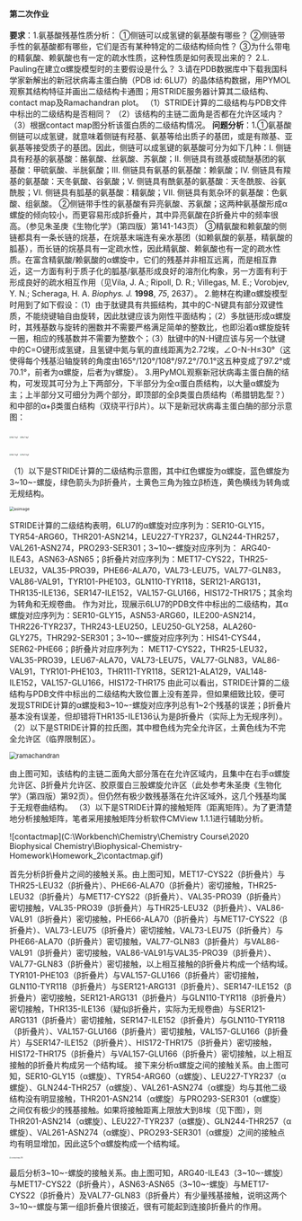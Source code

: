 #### 第二次作业 ####
**要求**：1.氨基酸残基性质分析：
①侧链可以成氢键的氨基酸有哪些？
②侧链带手性的氨基酸都有哪些，它们是否有某种特定的二级结构倾向性？
③为什么带电的精氨酸、赖氨酸也有一定的疏水性质，这种性质是如何表现出来的？
2.L. Pauling在建立α螺旋模型时的主要假设是什么？
3.请在PDB数据库中下载我国科学家新解出的新冠状病毒主蛋白酶（PDB id: 6LU7）的晶体结构数据，用PYMOL观察其结构特征并画出二级结构卡通图；用STRIDE服务器计算其二级结构、contact map及Ramachandran plot。
（1）STRIDE计算的二级结构与PDB文件中标出的二级结构是否相同？
（2）该结构的主链二面角是否都在允许区域内？
（3）根据contact map图分析该蛋白质的二级结构情况。
**问题分析**：1.①氨基酸侧链可以成氢键，就意味着侧链有羟基、氨基等给出质子的基团，或是有羰基、亚氨基等接受质子的基团。因此，侧链可以成氢键的氨基酸可分为如下几种：I. 侧链具有羟基的氨基酸：酪氨酸、丝氨酸、苏氨酸；II. 侧链具有巯基或硫醚基团的氨基酸：甲硫氨酸、半胱氨酸；III. 侧链具有氨基的氨基酸：赖氨酸；IV. 侧链具有羧基的氨基酸：天冬氨酸、谷氨酸；V. 侧链具有酰氨基的氨基酸：天冬酰胺、谷氨酰胺；VI. 侧链具有胍基的氨基酸：精氨酸；VII. 侧链具有氮杂环的氨基酸：色氨酸、组氨酸。
②侧链带手性的氨基酸有异亮氨酸、苏氨酸；这两种氨基酸形成α螺旋的倾向较小，而更容易形成β折叠片，其中异亮氨酸在β折叠片中的频率很高。（参见朱圣庚《生物化学》（第四版）第141-143页）
③精氨酸和赖氨酸的侧链都具有一条长链的烷基，在烷基末端连有亲水基团（如赖氨酸的氨基，精氨酸的胍基），而长链的烷基具有一定疏水性，因此精氨酸、赖氨酸也有一定的疏水性质。在富含精氨酸/赖氨酸的α螺旋中，它们的残基并非相互远离，而是相互靠近，这一方面有利于质子化的胍基/氨基形成良好的溶剂化构象，另一方面有利于形成良好的疏水相互作用（见Vila, J. A.; Ripoll, D. R.; Villegas, M. E.; Vorobjev, Y. N.; Scheraga, H. A. *Biophys. J.* **1998**, *75*, 2637）。
2.鲍林在构建α螺旋模型时用到了如下假设：（1）由于肽键具有共振结构，其中的C-N键具有部分双键性质，不能绕键轴自由旋转，因此肽键应该为刚性平面结构；（2）多肽链形成α螺旋时，其残基数与旋转的圈数并不需要严格满足简单的整数比，也即沿着α螺旋旋转一圈，相应的残基数并不需要为整数个；（3）肽键中的N-H键应该与另一个肽键中的C=O键形成氢键，且氢键中氮与氧的直线距离为2.72埃，∠O-N-H≤30°（这使得每个残基沿轴旋转的角度由165°/120°/108°/97.2°/70.1°这五种变成了97.2°或70.1°，前者为α螺旋，后者为γ螺旋）。
3.用PyMOL观察新冠状病毒主蛋白酶的结构，可发现其可分为上下两部分，下半部分为全α蛋白质结构，以大量α螺旋为主；上半部分又可细分为两个部分，即顶部的全β类蛋白质结构（希腊钥匙型？）和中部的α+β类蛋白结构（双绕平行β片）。以下是新冠状病毒主蛋白酶的部分示意图：

<img src="C:\Workbench\Chemistry\Chemistry Course\2020 Biophysical Chemistry\Biophysical-Chemistry-Homework\Homework_2\6lu7-fig1.png" alt="6lu7-fig1" style="zoom: 20%;" /> <img src="C:\Workbench\Chemistry\Chemistry Course\2020 Biophysical Chemistry\Biophysical-Chemistry-Homework\Homework_2\6lu7-fig2.png" alt="6lu7-fig2" style="zoom: 20%;" />

<img src="C:\Workbench\Chemistry\Chemistry Course\2020 Biophysical Chemistry\Biophysical-Chemistry-Homework\Homework_2\6lu7-fig3.png" alt="6lu7-fig3" style="zoom: 20%;" /> <img src="C:\Workbench\Chemistry\Chemistry Course\2020 Biophysical Chemistry\Biophysical-Chemistry-Homework\Homework_2\6lu7-fig4.png" alt="6lu7-fig4" style="zoom: 20%;" />

（1）以下是STRIDE计算的二级结构示意图，其中红色螺旋为α螺旋，蓝色螺旋为3~10~-螺旋，绿色箭头为β折叠片，土黄色三角为独立β桥连，黄色横线为转角或无规结构。

<img src="C:\Workbench\Chemistry\Chemistry Course\2020 Biophysical Chemistry\Biophysical-Chemistry-Homework\Homework_2\asimage.gif" alt="asimage" style="zoom:50%;" />

STRIDE计算的二级结构表明，6LU7的α螺旋对应序列为：SER10-GLY15，TYR54-ARG60，THR201-ASN214，LEU227-TYR237，GLN244-THR257，VAL261-ASN274，PRO293-SER301；3~10~-螺旋对应序列为： ARG40-ILE43，ASN63-ASN65；β折叠片对应序列为：MET17-CYS22，THR25-LEU32，VAL35-PRO39，PHE66-ALA70，VAL73-LEU75，VAL77-GLN83，VAL86-VAL91，TYR101-PHE103，GLN110-TYR118，SER121-ARG131，THR135-ILE136，SER147-ILE152，VAL157-GLU166，HIS172-THR175；其余均为转角和无规卷曲。
作为对比，现展示6LU7的PDB文件中标出的二级结构，其α螺旋对应序列为：SER10-GLY15，ASN53-ARG60，ILE200-ASN214，THR226-TYR237，THR243-LEU250，LEU250-GLY258，ALA260-GLY275，THR292-SER301；3~10~-螺旋对应序列为：HIS41-CYS44，SER62-PHE66；β折叠片对应序列为： MET17-CYS22，THR25-LEU32，VAL35-PRO39，LEU67-ALA70，VAL73-LEU75，VAL77-GLN83，VAL86-VAL91，TYR101-PHE103，THR111-TYR118，SER121-ALA129，VAL148-ILE152，VAL157-GLU166，HIS172-THR175
由此可以看出，STRIDE计算的二级结构与PDB文件中标出的二级结构大致位置上没有差异，但如果细致比较，便可发现STRIDE计算的α螺旋和3~10~-螺旋对应序列总有1~2个残基的误差；β折叠片基本没有误差，但却错将THR135-ILE136认为是β折叠片（实际上为无规序列）。
（2）以下是STRIDE计算的拉氏图，其中橙色线为完全允许区，土黄色线为不完全允许区（临界限制区）。

<img src="C:\Workbench\Chemistry\Chemistry Course\2020 Biophysical Chemistry\Biophysical-Chemistry-Homework\Homework_2\ramachandran.gif" alt="ramachandran" style="zoom:80%;" />

由上图可知，该结构的主链二面角大部分落在在允许区域内，且集中在右手α螺旋允许区、β折叠片允许区、胶原蛋白三股螺旋允许区（此处参考朱圣庚《生物化学》（第四版）第92页）。但仍然有极少数残基落在允许区域外，这几个残基均属于无规卷曲结构。
（3）以下是STRIDE计算的接触矩阵（距离矩阵）。为了更清楚地分析接触矩阵，笔者采用接触矩阵分析软件CMView 1.1.1进行辅助分析。

![contactmap](C:\Workbench\Chemistry\Chemistry Course\2020 Biophysical Chemistry\Biophysical-Chemistry-Homework\Homework_2\contactmap.gif)

首先分析β折叠片之间的接触关系。由上图可知，MET17-CYS22（β折叠片）与THR25-LEU32（β折叠片）、PHE66-ALA70（β折叠片）密切接触，THR25-LEU32（β折叠片）与MET17-CYS22（β折叠片）、VAL35-PRO39（β折叠片）密切接触，VAL35-PRO39（β折叠片）与THR25-LEU32（β折叠片）、VAL86-VAL91（β折叠片）密切接触，PHE66-ALA70（β折叠片）与MET17-CYS22（β折叠片）、VAL73-LEU75（β折叠片）密切接触，VAL73-LEU75（β折叠片）与PHE66-ALA70（β折叠片）密切接触，VAL77-GLN83（β折叠片）与VAL86-VAL91（β折叠片）密切接触，VAL86-VAL91与VAL35-PRO39（β折叠片）、VAL77-GLN83（β折叠片）密切接触，以上相互接触的β折叠片构成一个结构域。
TYR101-PHE103（β折叠片）与VAL157-GLU166（β折叠片）密切接触，GLN110-TYR118（β折叠片）与SER121-ARG131（β折叠片）、SER147-ILE152（β折叠片）密切接触，SER121-ARG131（β折叠片）与GLN110-TYR118（β折叠片）密切接触，THR135-ILE136（疑似β折叠片，实际为无规卷曲）与SER121-ARG131（β折叠片）密切接触，SER147-ILE152（β折叠片）与GLN110-TYR118（β折叠片）、VAL157-GLU166（β折叠片）密切接触，VAL157-GLU166（β折叠片）与SER147-ILE152（β折叠片）、HIS172-THR175（β折叠片）密切接触，HIS172-THR175（β折叠片）与VAL157-GLU166（β折叠片）密切接触，以上相互接触的β折叠片构成另一个结构域。
接下来分析α螺旋之间的接触关系。由上图可知，SER10-GLY15（α螺旋）、TYR54-ARG60（α螺旋）、LEU227-TYR237（α螺旋）、GLN244-THR257（α螺旋）、VAL261-ASN274（α螺旋）均与其他二级结构没有明显接触，THR201-ASN214（α螺旋）与PRO293-SER301（α螺旋）之间仅有极少的残基接触。如果将接触距离上限放大到8埃（见下图），则THR201-ASN214（α螺旋）、LEU227-TYR237（α螺旋）、GLN244-THR257（α螺旋）、VAL261-ASN274（α螺旋）、PRO293-SER301（α螺旋）之间的接触点均有明显增加，因此这5个α螺旋构成一个结构域。

<img src="C:\Workbench\Chemistry\Chemistry Course\2020 Biophysical Chemistry\Biophysical-Chemistry-Homework\Homework_2\contactmap-8A.png" alt="contactmap-8A" style="zoom: 20%;" />

最后分析3~10~-螺旋的接触关系。由上图可知，ARG40-ILE43（3~10~-螺旋）与MET17-CYS22（β折叠片），ASN63-ASN65（3~10~-螺旋）与MET17-CYS22（β折叠片）及VAL77-GLN83（β折叠片）有少量残基接触，说明这两个3~10~-螺旋与第一组β折叠片很接近，很有可能起到连接β折叠片的作用。